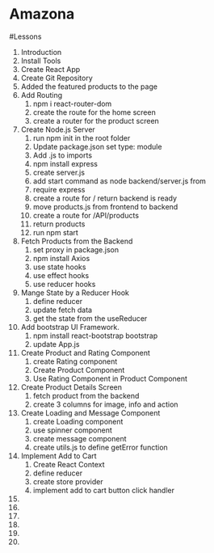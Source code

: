 # Amazona

#Lessons

1. Introduction
2. Install Tools
3. Create React App
4. Create Git Repository
5. Added the featured products to the page
6. Add Routing
    1. npm i react-router-dom
    2. create the route for the home screen
    3. create a router for the product screen
7. Create Node.js Server
    1.  run npm init in the root folder
    2.  Update package.json set type: module
    3.  Add .js to imports
    4.  npm install express
    5.  create server.js
    6.  add start command as node backend/server.js from 
    7.  require express
    8.  create a route for / return backend is ready 
    9.  move products.js from frontend to backend
    10. create a route for /API/products 
    11. return products
    12. run npm start
8.  Fetch Products from the Backend
    1.  set proxy in package.json
    2.  npm install Axios
    3.  use state hooks
    4.  use effect hooks
    5.  use reducer hooks
9.  Mange State by a Reducer Hook
    1. define reducer
    2. update fetch data
    3. get the state from the useReducer
10. Add bootstrap UI Framework.
    1.  npm install react-bootstrap bootstrap
    2.  update App.js
11. Create Product and Rating Component
    1.  create Rating component
    2.  Create Product Component
    3.  Use Rating Component in Product Component
12. Create Product Details Screen
    1.  fetch product from the backend
    2.  create 3 columns for image, info and action
13. Create Loading and Message Component
    1.  create Loading component
    2.  use spinner component
    3.  create message component
    4.  create utils.js to define getError function
14. Implement Add to Cart
    1.  Create React Context
    2.  define reducer
    3.  create store provider
    4.  implement add to cart button click handler
15. 
16. 
17. 
18. 
19. 
20. 
